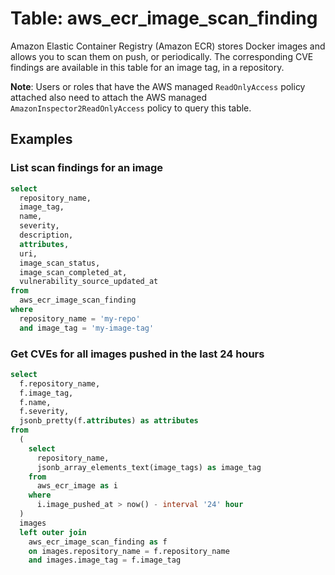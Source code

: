 # Table: aws_ecr_image_scan_finding

Amazon Elastic Container Registry (Amazon ECR) stores Docker images and allows you to scan them on push, or periodically.
The corresponding CVE findings are available in this table for an image tag, in a repository.

**Note**: Users or roles that have the AWS managed `ReadOnlyAccess` policy attached also need to attach the AWS managed `AmazonInspector2ReadOnlyAccess` policy to query this table.

## Examples

### List scan findings for an image

```sql
select
  repository_name,
  image_tag,
  name,
  severity,
  description,
  attributes,
  uri,
  image_scan_status,
  image_scan_completed_at,
  vulnerability_source_updated_at
from
  aws_ecr_image_scan_finding
where
  repository_name = 'my-repo'
  and image_tag = 'my-image-tag'
```

### Get CVEs for all images pushed in the last 24 hours

```sql
select
  f.repository_name,
  f.image_tag,
  f.name,
  f.severity,
  jsonb_pretty(f.attributes) as attributes
from
  (
    select
      repository_name,
      jsonb_array_elements_text(image_tags) as image_tag
    from
      aws_ecr_image as i
    where
      i.image_pushed_at > now() - interval '24' hour
  )
  images
  left outer join
    aws_ecr_image_scan_finding as f
    on images.repository_name = f.repository_name
    and images.image_tag = f.image_tag
```
